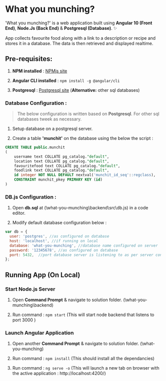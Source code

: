 # What you munching?

'What you munching?' is a web application built using **Angular 10 (Front End)**, **Node.Js (Back End)** & **Postgresql (Database)**.  :sparkles:

App collects favourite food along with a link to a description or recipe and stores it in a database. The data is then retrieved and displayed realtime.  

## Pre-requisites:
1. **NPM installed** : [NPMjs site](https://www.npmjs.com/get-npm)

2. **Angular CLI installed** : `npm install -g @angular/cli`

3. **Postgresql** : [Postgresql site](https://www.postgresql.org/) (**Alternative:**  other sql databases)

### Database Configuration :
> The below configuration is written based on **Postgresql**. For other sql databases tweek as necessary.
1. Setup database on a postgresql server.

2. Create a table **'munchit'** on the database using the below the script :

```sql
CREATE TABLE public.munchit
(
    username text COLLATE pg_catalog."default",
    location text COLLATE pg_catalog."default",
    favouritefood text COLLATE pg_catalog."default",
    foodlink text COLLATE pg_catalog."default",
    id integer NOT NULL DEFAULT nextval('munchit_id_seq'::regclass),
    CONSTRAINT munchit_pkey PRIMARY KEY (id)
)
```
### DB.js Configuration :
1. Open **db.sql** at (\what-you-munching\backend\src\db.js) in a code editor.

2. Modify default database configuration below :
  ```javascript
  var db = {
    user: 'postgres', //as configured on database
    host: 'localhost', //if running on local
    database: 'what-you-munching', //database name configured on server
    password: '12345678', //as configured on database
    port: 5432,  //port database server is listening to as per server configuration
};
  ```

## Running App (On Local)

### Start Node.js Server
1. Open **Command Prompt** & navigate to solution folder. (\what-you-munching\backend) 

2. Run command : `npm start` (This will start node backend that listens to port 3000 )

### Launch Angular Application

1. Open another **Command Prompt** & navigate to solution folder. (\what-you-munching) 

2. Run command : `npm install` (This should install all the dependancies)

3. Run command : `ng serve -o`  (This will launch a new tab on browser with the active application : http://localhost:4200/)
